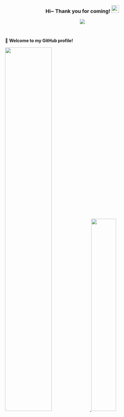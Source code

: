 <!--
**v7lin/v7lin** is a ✨ _special_ ✨ repository because its `README.md` (this file) appears on your GitHub profile.

Here are some ideas to get you started:

- 🔭 I’m currently working on ...
- 🌱 I’m currently learning ...
- 👯 I’m looking to collaborate on ...
- 🤔 I’m looking for help with ...
- 💬 Ask me about ...
- 📫 How to reach me: ...
- 😄 Pronouns: ...
- ⚡ Fun fact: ...
-->
<h3 align="center">
    Hi~ Thank you for coming!
    <img src="https://media.giphy.com/media/hvRJCLFzcasrR4ia7z/giphy.gif" width="25px">
</h3>

<p align="center">
    <img src="https://readme-typing-svg.herokuapp.com?color=e65e2a&width=380&height=45&lines=Now+android/flutter+developer;Target+full-stack+developer;Always+learning+new+things">
</p>

<br/>

🎉 **Welcome to my GitHub profile!**

<a href="https://github.com/v7lin">
  <img style="width:55%" src="https://github-readme-stats.vercel.app/api?username=v7lin&count_private=true&show_icons=true&hide=commits" />
  <img style="width:40%" src="https://github-readme-stats.vercel.app/api/top-langs/?username=v7lin&layout=compact"/>
</a>
